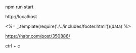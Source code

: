 npm run start

http://localhost

<%= _.template(require('./../includes/footer.html'))(data) %>

https://habr.com/post/350886/


ctrl + c